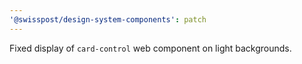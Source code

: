 ```yaml
---
'@swisspost/design-system-components': patch
---
```


Fixed display of `card-control` web component on light backgrounds.
